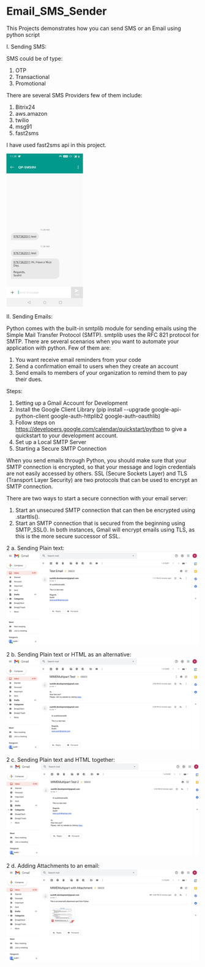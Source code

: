 # Email_SMS_Sender

This Projects demonstrates how you can send SMS or an Email using python script

I. Sending SMS:

SMS could be of type:
1. OTP
2. Transactional 
3. Promotional


There are several SMS Providers few of them include: 
1. Bitrix24 
2. aws.amazon 
3. twilio 
4. msg91 
5. fast2sms

I have used fast2sms api in this project.

<img src="sms.jpg" alt="alt text" width="200" height="400">

II. Sending Emails:

Python comes with the built-in smtplib module for sending emails using the Simple Mail Transfer Protocol (SMTP). smtplib uses the RFC 821 protocol for SMTP.
There are several scenarios when you want to automate your application with python. Few of them are:

1. You want receive email reminders from your code
2. Send a confirmation email to users when they create an account
3. Send emails to members of your organization to remind them to pay their dues.

Steps:

1. Setting up a Gmail Account for Development
2. Install the Google Client Library (pip install --upgrade google-api-python-client google-auth-httplib2 google-auth-oauthlib)
3. Follow steps on https://developers.google.com/calendar/quickstart/python to give a quickstart to your development account.
4. Set up a Local SMTP Server
5. Starting a Secure SMTP Connection

When you send emails through Python, you should make sure that your SMTP connection is encrypted, so that your message and login credentials are not easily accessed by others. SSL (Secure Sockets Layer) and TLS (Transport Layer Security) are two protocols that can be used to encrypt an SMTP connection.

There are two ways to start a secure connection with your email server:

1. Start an unsecured SMTP connection that can then be encrypted using .starttls().
2. Start an SMTP connection that is secured from the beginning using SMTP_SSL().
In both instances, Gmail will encrypt emails using TLS, as this is the more secure successor of SSL.


2 a. Sending Plain text:
<img src="email_1.png" alt="alt text">

2 b. Sending Plain text or HTML as an alternative:
<img src="email_2.png" alt="alt text">

2 c. Sending Plain text and HTML together:
<img src="email_3.png" alt="alt text">

2 d. Adding Attachments to an email:
<img src="email_4.png" alt="alt text">
